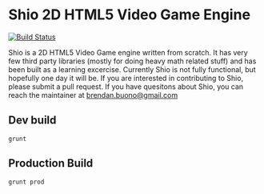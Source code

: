 # Shio 2D HTML5 Video Game Engine

[![Build Status](https://travis-ci.org/BrendanBuono/Shio.svg?branch=master)](https://travis-ci.org/BrendanBuono/Shio)

 Shio is a 2D HTML5 Video Game engine written from scratch. It has very few third party libraries (mostly for doing heavy math related stuff) and has been built as a learning excercise. Currently Shio is not fully functional, but hopefully one day it will be. If you are interested in contributing to Shio, please submit a pull request. If you have quesitons about Shio, you can reach the maintainer at brendan.buono@gmail.com
## Dev build
```
grunt
```
## Production Build
```
grunt prod
```
